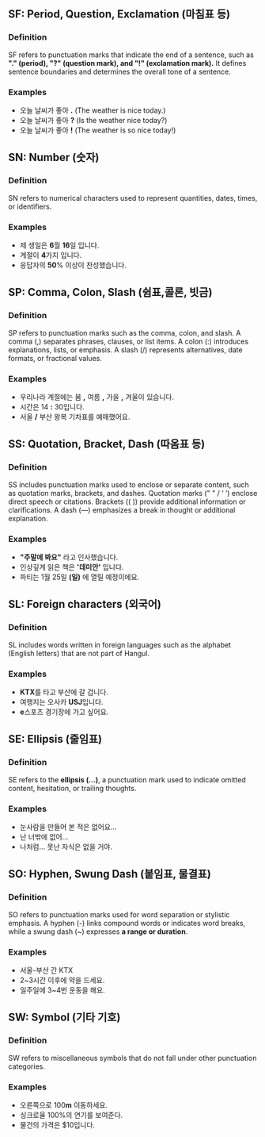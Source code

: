 ## SF: Period, Question, Exclamation (마침표 등)

### Definition
SF refers to punctuation marks that indicate the end of a sentence, such as **"." (period), "?" (question mark), and "!" (exclamation mark).** It defines sentence boundaries and determines the overall tone of a sentence.  

### Examples
- 오늘 날씨가 좋아 **.** (The weather is nice today.)
- 오늘 날씨가 좋아 **?** (Is the weather nice today?)
- 오늘 날씨가 좋아 **!** (The weather is so nice today!)

## SN: Number (숫자)

### Definition
SN refers to numerical characters used to represent quantities, dates, times, or identifiers.

### Examples
- 제 생일은 **6**월 **16**일 입니다.  
- 계절이 **4**가지 입니다.  
- 응답자의 **50**% 이상이 찬성했습니다.  

## SP: Comma, Colon, Slash (쉼표,콜론, 빗금)

### Definition
SP refers to punctuation marks such as the comma, colon, and slash. A comma (,) separates phrases, clauses, or list items. A colon (:) introduces explanations, lists, or emphasis. A slash (/) represents alternatives, date formats, or fractional values.

### Examples
- 우리나라 계절에는 봄 **,** 여름 **,** 가을 **,** 겨울이 있습니다.  
- 시간은 14 **:** 30입니다.  
- 서울 **/** 부산 왕복 기차표를 예매했어요.  

## SS: Quotation, Bracket, Dash (따옴표 등)

### Definition
SS includes punctuation marks used to enclose or separate content, such as quotation marks, brackets, and dashes. Quotation marks (" " / ‘ ’) enclose direct speech or citations. Brackets (( )) provide additional information or clarifications. A dash (—) emphasizes a break in thought or additional explanation.

### Examples
- **"**주말에 봐요**"** 라고 인사했습니다.  
- 인상깊게 읽은 책은 **'**데미안**'** 입니다.  
- 파티는 1월 25일 **(**일**)** 에 열릴 예정이에요.  

## SL: Foreign characters (외국어)

### Definition
SL includes words written in foreign languages such as the alphabet (English letters) that are not part of Hangul.

### Examples
- **KTX**를 타고 부산에 갈 겁니다.  
- 여행지는 오사카 **USJ**입니다.  
- **e**스포츠 경기장에 가고 싶어요.  

## SE: Ellipsis (줄임표)

### Definition
SE refers to the **ellipsis (…)**, a punctuation mark used to indicate omitted content, hesitation, or trailing thoughts.

### Examples
- 눈사람을 만들어 본 적은 없어요...  
- 난 너밖에 없어...  
- 나처럼... 못난 자식은 없을 거야.  

## SO: Hyphen, Swung Dash (붙임표, 물결표)

### Definition
SO refers to punctuation marks used for word separation or stylistic emphasis. A hyphen (-) links compound words or indicates word breaks, while a swung dash (~) expresses **a range or duration**.

### Examples
- 서울-부산 간 KTX  
- 2~3시간 이후에 약을 드세요.  
- 일주일에 3~4번 운동을 해요.  

## SW: Symbol (기타 기호)

### Definition
SW refers to miscellaneous symbols that do not fall under other punctuation categories.

### Examples
- 오른쪽으로 100**m** 이동하세요.  
- 싱크로율 100%의 연기를 보여준다.  
- 물건의 가격은 $10입니다.  